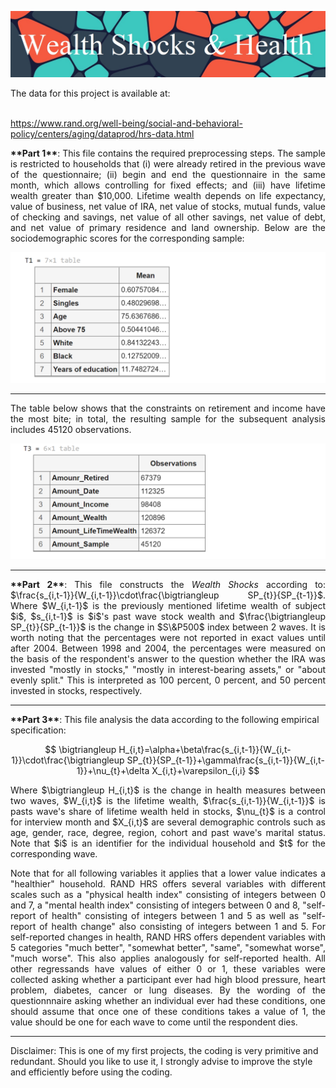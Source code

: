 ![](https://github.com/MarkMH/wealth_health/blob/1eee2f178f036ca226e7ec672ecc4fe690817010/images/banner_wealth_health.jpg)

<p align="justify" style="text-align:justify"> 
The data for this project is available at: 
<br/><br/>

https://www.rand.org/well-being/social-and-behavioral-policy/centers/aging/dataprod/hrs-data.html 
</p>


<p align="justify" style="text-align:justify"> 
<b>**Part 1**</b>: This file contains the required preprocessing steps. The sample is restricted to households that (i) were already retired in the previous wave of the questionnaire; (ii) begin and end the questionnaire in the same month, which allows controlling for fixed effects; and (iii) have lifetime wealth greater than $10,000. Lifetime wealth depends on life expectancy, value of business, net value of IRA, net value of stocks, mutual funds, value of checking and savings, net value of all other savings, net value of debt, and net value of primary residence and land ownership. Below are the sociodemographic scores for the corresponding sample:  
</p>


![](https://github.com/MarkMH/wealth_health/blob/1eee2f178f036ca226e7ec672ecc4fe690817010/images/data_demographics.png)

---

<p align="justify" style="text-align:justify"> 
The table below shows that the constraints on retirement and income have the most bite; in total, the resulting sample for the subsequent analysis includes 45120 observations. 
</p>

![](https://github.com/MarkMH/wealth_health/blob/1eee2f178f036ca226e7ec672ecc4fe690817010/images/data_assumptions.png)

---

<p align="justify" style="text-align:justify"> 
<b>**Part 2**</b>: This file constructs the <i>Wealth Shocks</i> according to: $\frac{s_{i,t-1}}{W_{i,t-1}}\cdot\frac{\bigtriangleup SP_{t}}{SP_{t-1}}$. Where $W_{i,t-1}$ is the previously mentioned lifetime wealth of subject $i$, $s_{i,t-1}$ is $i$'s past wave stock wealth and $\frac{\bigtriangleup SP_{t}}{SP_{t-1}}$ is the change in $S\&P500$ index between 2 waves. It is worth noting that the percentages were not reported in exact values until after 2004. Between 1998 and 2004, the percentages were measured on the basis of the respondent's answer to the question whether the IRA was invested "mostly in stocks," "mostly in interest-bearing assets," or "about evenly split." This is interpreted as 100 percent, 0 percent, and 50 percent invested in stocks, respectively. 
</p>

---

<p> 
<b>**Part 3**</b>: This file analysis the data according to the following empirical specification: 

$$
\bigtriangleup H_{i,t}=\alpha+\beta\frac{s_{i,t-1}}{W_{i,t-1}}\cdot\frac{\bigtriangleup SP_{t}}{SP_{t-1}}+\gamma\frac{s_{i,t-1}}{W_{i,t-1}}+\nu_{t}+\delta X_{i,t}+\varepsilon_{i,i}
$$
</p>

<p align="justify" style="text-align:justify"> 
Where $\bigtriangleup H_{i,t}$ is the change in health measures between two waves,  $W_{i,t}$ is the lifetime wealth, $\frac{s_{i,t-1}}{W_{i,t-1}}$ is pasts wave's share of lifetime wealth held in stocks, $\nu_{t}$ is a control for interview month and $X_{i,t}$ are several demographic controls such as age, gender, race, degree, region, cohort and past wave's marital status. Note that $i$ is an identifier for the individual household and $t$ for the corresponding wave.
</p>

<p align="justify" style="text-align:justify"> 
Note that for all following variables it applies that a lower value indicates a "healthier" household. RAND HRS offers several variables with different scales such as a "physical health index" consisting of integers between 0 and 7, a "mental health index" consisting of integers between 0 and 8, "self-report of health" consisting of integers between 1 and 5 as well as "self-report of health change" also consisting of integers between 1 and 5. For self-reported changes in health, RAND HRS offers dependent variables with 5 categories "much better", "somewhat better", "same", "somewhat worse", "much worse". This also applies analogously for self-reported health. All other regressands have values of either 0 or 1, these variables were collected asking whether a participant ever had high blood pressure, heart problem, diabetes, cancer or lung diseases. By the wording of the questionnnaire asking whether an individual ever had these conditions, one should assume that once one of these conditions takes a value of 1, the value should be one for each wave to come until the respondent dies. 
</p>

---

<p>
Disclaimer: This is one of my first projects, the coding is very primitive and redundant. Should you like to use it, I strongly advise to improve the style and efficiently before using the coding. 
</p>
